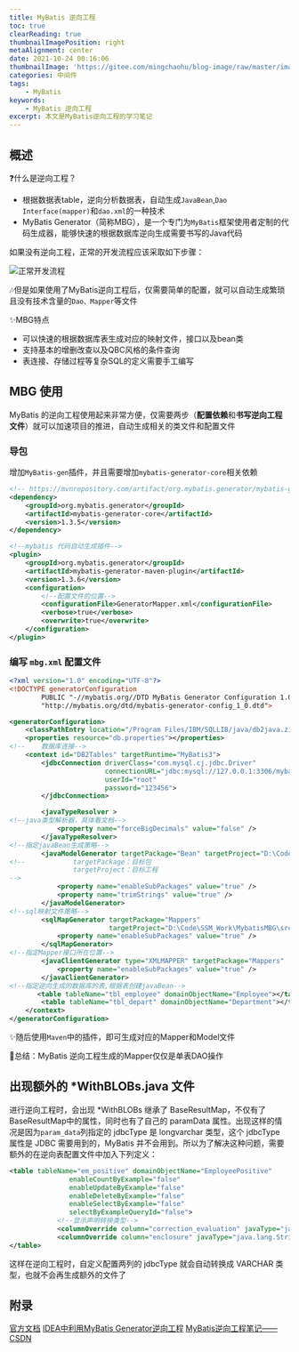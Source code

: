 ```yaml
---
title: MyBatis 逆向工程
toc: true
clearReading: true
thumbnailImagePosition: right
metaAlignment: center
date: 2021-10-24 00:16:06
thumbnailImage: 'https://gitee.com/mingchaohu/blog-image/raw/master/image/mybatis.jpg'
categories: 中间件
tags: 
    - MyBatis
keywords:
    - MyBatis 逆向工程
excerpt: 本文是MyBatis逆向工程的学习笔记
---
```

<!-- toc -->
## 概述

:question:什么是逆向工程？

- 根据数据表table，逆向分析数据表，自动生成`JavaBean`,`Dao Interface(mapper)`和`dao.xml`的一种技术
- MyBatis Generator（简称MBG），是一个专门为`MyBatis`框架使用者定制的代码生成器，能够快速的根据数据库逆向生成需要书写的Java代码

如果没有逆向工程，正常的开发流程应该采取如下步骤：

![正常开发流程](https://gitee.com/mingchaohu/blog-image/raw/master/image/20211024002032.png)

:notes:但是如果使用了MyBatis逆向工程后，仅需要简单的配置，就可以自动生成繁琐且没有技术含量的`Dao、Mapper`等文件

:sparkles:MBG特点

- 可以快速的根据数据库表生成对应的映射文件，接口以及bean类
- 支持基本的增删改查以及QBC风格的条件查询
- 表连接、存储过程等复杂SQL的定义需要手工编写

## MBG 使用

MyBatis 的逆向工程使用起来非常方便，仅需要两步（**配置依赖**和**书写逆向工程文件**）就可以加速项目的推进，自动生成相关的类文件和配置文件

### 导包

增加`MyBatis-gen`插件，并且需要增加`mybatis-generator-core`相关依赖

```xml
<!-- https://mvnrepository.com/artifact/org.mybatis.generator/mybatis-generator-core -->
<dependency>
    <groupId>org.mybatis.generator</groupId>
    <artifactId>mybatis-generator-core</artifactId>
    <version>1.3.5</version>
</dependency>
```

```xml
<!--mybatis 代码自动生成插件-->
<plugin>
    <groupId>org.mybatis.generator</groupId>
    <artifactId>mybatis-generator-maven-plugin</artifactId>
    <version>1.3.6</version>
    <configuration>
        <!--配置文件的位置-->
        <configurationFile>GeneratorMapper.xml</configurationFile>
        <verbose>true</verbose>
        <overwrite>true</overwrite>
    </configuration>
</plugin>
```

### 编写 `mbg.xml` 配置文件

```xml
<?xml version="1.0" encoding="UTF-8"?>
<!DOCTYPE generatorConfiguration
        PUBLIC "-//mybatis.org//DTD MyBatis Generator Configuration 1.0//EN"
        "http://mybatis.org/dtd/mybatis-generator-config_1_0.dtd">

<generatorConfiguration>
    <classPathEntry location="/Program Files/IBM/SQLLIB/java/db2java.zip" />
    <properties resource="db.properties"></properties>
<!--    数据库连接-->
    <context id="DB2Tables" targetRuntime="MyBatis3">
        <jdbcConnection driverClass="com.mysql.cj.jdbc.Driver"
                        connectionURL="jdbc:mysql://127.0.0.1:3306/mybatis?useUnicode=true&amp;characterEncoding=utf-8&amp;useSSL=true&amp;serverTimezone=UTC"
                        userId="root"
                        password="123456">
        </jdbcConnection>

        <javaTypeResolver >
<!--java类型解析器，具体看文档-->
            <property name="forceBigDecimals" value="false" />
        </javaTypeResolver>
<!--指定javaBean生成策略-->
        <javaModelGenerator targetPackage="Bean" targetProject="D:\Code\SSM_Work\MybatisMBG\src\main\webapp\Java">
<!--            targetPackage：目标包
                targetProject：目标工程
-->
            <property name="enableSubPackages" value="true" />
            <property name="trimStrings" value="true" />
        </javaModelGenerator>
<!--sql映射文件策略-->
        <sqlMapGenerator targetPackage="Mappers"
                         targetProject="D:\Code\SSM_Work\MybatisMBG\src\main\webapp\Resouorces">
            <property name="enableSubPackages" value="true" />
        </sqlMapGenerator>
<!--指定Mapper接口所在位置-->
        <javaClientGenerator type="XMLMAPPER" targetPackage="Mappers"  targetProject="D:\Code\SSM_Work\MybatisMBG\src\main\webapp\Java">
            <property name="enableSubPackages" value="true" />
        </javaClientGenerator>
<!--指定逆向生成的数据库的表,根据表创建javaBean-->
       <table tableName="tbl_employee" domainObjectName="Employee"></table>
        <table tableName="tbl_depart" domainObjectName="Department"></table>
    </context>
</generatorConfiguration>
```

:sparkles:随后使用`Maven`中的插件，即可生成对应的Mapper和Model文件

:notebook:总结：MyBatis 逆向工程生成的Mapper仅仅是单表DAO操作
## 出现额外的 *WithBLOBs.java 文件
进行逆向工程时，会出现 *WithBLOBs 继承了 BaseResultMap，不仅有了BaseResultMap中的属性，同时也有了自己的 paramData 属性。出现这样的情况是因为`param_data`列指定的 jdbcType 是 longvarchar 类型，这个 jdbcType 属性是 JDBC 需要用到的，MyBatis 并不会用到。所以为了解决这种问题，需要额外的在逆向表配置文件中加入下列定义：
```xml
<table tableName="em_positive" domainObjectName="EmployeePositive"
               enableCountByExample="false"
               enableUpdateByExample="false"
               enableDeleteByExample="false"
               enableSelectByExample="false"
               selectByExampleQueryId="false">
            <!--显示声明转换类型-->
            <columnOverride column="correction_evaluation" javaType="java.lang.String" jdbcType="varchar"/>
            <columnOverride column="enclosure" javaType="java.lang.String" jdbcType="varchar"/>
</table>
```

这样在逆向工程时，自定义配置两列的 jdbcType 就会自动转换成 VARCHAR 类型，也就不会再生成额外的文件了
## 附录

[官方文档](http://www.mybatis.org/generator)
[IDEA中利用MyBatis Generator逆向工程](https://www.yisu.com/zixun/207459.html)
[MyBatis逆向工程笔记——CSDN](https://blog.csdn.net/eson_15/article/details/51694684)
